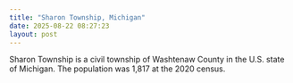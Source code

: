 ```yaml
---
title: "Sharon Township, Michigan"
date: 2025-08-22 08:27:23 
layout: post
---
```


Sharon Township is a civil township of Washtenaw County in the U.S. state of Michigan. The population was 1,817 at the 2020 census.